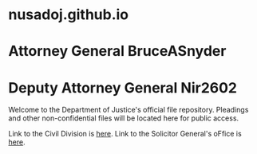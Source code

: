 # nusadoj.github.io
# Attorney General BruceASnyder
# Deputy Attorney General Nir2602
Welcome to the Department of Justice's official file repository. Pleadings and other non-confidential files will be located here for public access. 

Link to the Civil Division is [here](https://nusadoj.github.io/civdiv/).
Link to the Solicitor General's oFfice is [here](https://nusadoj.github.io/osg/).
